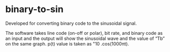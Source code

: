 # binary-to-sin
Developed for converting binary code to the sinusoidal signal.  

The software takes line code (on-off or polar), bit rate, and binary code as an input and the output will show the sinusoidal wave and the value of “Tb” on the same graph. p(t) value is taken as "10 .cos⁡(1000πt).